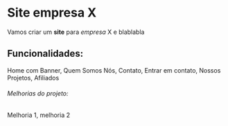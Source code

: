 # Site empresa X

Vamos criar um **site** para *empresa* X e blablabla

## Funcionalidades:

Home com Banner, Quem Somos Nós, Contato, Entrar em contato, Nossos Projetos, Afiliados

###### Melhorias do projeto:

Melhoria 1, melhoria 2
